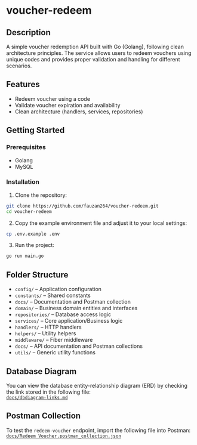 # voucher-redeem

## Description

A simple voucher redemption API built with Go (Golang), following clean architecture principles. The service allows users to redeem vouchers using unique codes and provides proper validation and handling for different scenarios.

## Features

- Redeem voucher using a code
- Validate voucher expiration and availability
- Clean architecture (handlers, services, repositories)

## Getting Started

### Prerequisites

- Golang
- MySQL

### Installation

1. Clone the repository:

```bash
git clone https://github.com/fauzan264/voucher-redeem.git
cd voucher-redeem
```

2. Copy the example environment file and adjust it to your local settings:

```bash
cp .env.example .env
```

3. Run the project:

```bash
go run main.go
```

## Folder Structure

- `config/` – Application configuration
- `constants/` – Shared constants
- `docs/` – Documentation and Postman collection
- `domain/` – Business domain entities and interfaces
- `repositories/` – Database access logic
- `services/` – Core application/Business logic
- `handlers/` – HTTP handlers
- `helpers/` – Utility helpers
- `middleware/` – Fiber middleware
- `docs/` – API documentation and Postman collections
- `utils/` – Generic utility functions

## Database Diagram

You can view the database entity-relationship diagram (ERD) by checking the link stored in the following file:  
[`docs/dbdiagram-links.md`](docs/dbdiagram-links.md)

## Postman Collection

To test the `redeem-voucher` endpoint, import the following file into Postman:  
[`docs/Redeem Voucher.postman_collection.json`](docs/Redeem%20Voucher.postman_collection.json)